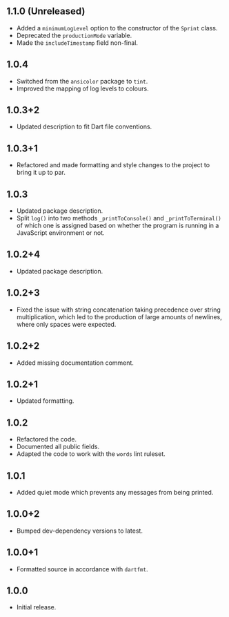## 1.1.0 (Unreleased)

- Added a `minimumLogLevel` option to the constructor of the `Sprint` class.
- Deprecated the `productionMode` variable.
- Made the `includeTimestamp` field non-final.

## 1.0.4

- Switched from the `ansicolor` package to `tint`.
- Improved the mapping of log levels to colours.

## 1.0.3+2

- Updated description to fit Dart file conventions.

## 1.0.3+1

- Refactored and made formatting and style changes to the project to bring it up
  to par.

## 1.0.3

- Updated package description.
- Split `log()` into two methods `_printToConsole()` and `_printToTerminal()` of
  which one is assigned based on whether the program is running in a JavaScript
  environment or not.

## 1.0.2+4

- Updated package description.

## 1.0.2+3

- Fixed the issue with string concatenation taking precedence over string
  multiplication, which led to the production of large amounts of newlines,
  where only spaces were expected.

## 1.0.2+2

- Added missing documentation comment.

## 1.0.2+1

- Updated formatting.

## 1.0.2

- Refactored the code.
- Documented all public fields.
- Adapted the code to work with the `words` lint ruleset.

## 1.0.1

- Added quiet mode which prevents any messages from being printed.

## 1.0.0+2

- Bumped dev-dependency versions to latest.

## 1.0.0+1

- Formatted source in accordance with `dartfmt`.

## 1.0.0

- Initial release.
